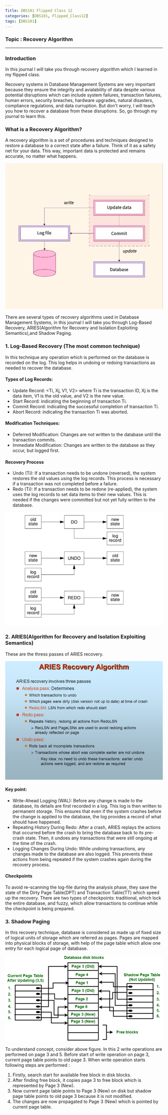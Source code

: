 ```yaml
---
Title: DBS101 Flipped Class 12
categories: [DBS101, Flipped_Class12]
tags: [DBS101]
---
```


### Topic : Recovery Algorithm

---

### Introduction

In this journal I will take you through recovery algorithm which I learned in my flipped class.

Recovery systems in Database Management Systems are very important because they ensure the integrity and avialability of data despite various potential disruptions which can include system failures, transaction failures, human errors, security breaches, hardware upgrades, natural disasters, compliance regulations, and data curruption.
But don't worry, I will teach you how to recover a database from these disruptions. So, go through my journal to learn this.

### What is a Recovery Algorithm?

A recovery algorithm is a set of procedures and techniques designed to restore a database to a correct state after a failure. Think of it as a safety net for your data. This way, important data is protected and remains accurate, no matter what happens.

![alt text](/image/recovery_algo.png)

There are several types of recovery algorithms used in Database Management Systems, in this journal I will take you through Log-Based Recovery, ARIES(Algorithm for Recovery and Isolation Exploiting Semantics),and Shadow Paging.

### 1. Log-Based Recovery (The most common technique)

In this technique any operation which is performed on the database is recorded on the log. This log helps in undoing or redoing transactions as needed to recover the database.

#### Types of Log Records:

- Update Record: <Ti, Xj, V1, V2> where Ti is the transaction ID, Xj is the data item, V1 is the old value, and V2 is the new value.
- Start Record: <Ti start> indicating the beginning of transaction Ti.
- Commit Record: <Ti commit> indicating the successful completion of transaction Ti.
- Abort Record: <Ti abort> indicating the transaction Ti was aborted.

#### Modification Techniques:

- Deferred Modification: Changes are not written to the database until the transaction commits.
- Immediate Modification: Changes are written to the database as they occur, but logged first.

#### Recovery Process

- Undo (Ti): If a transaction needs to be undone (reversed), the system restores the old values using the log records. This process is necessary if a transaction was not completed before a failure.
- Redo (Ti): If a transaction needs to be redone (re-applied), the system uses the log records to set data items to their new values. This is needed if the changes were committed but not yet fully written to the database.

![alt text](/image/Undo-redo.png)

### 2. ARIES(Algorithm for Recovery and Isolation Exploiting Semantics)

These are the thress passes of ARIES recovery.

![alt text](</image/Pasted image 5.png>)

#### Key point:

- Write-Ahead Logging (WAL): Before any change is made to the database, its details are first recorded in a log. This log is then written to permanent storage. This ensures that even if the system crashes before the change is applied to the database, the log provides a record of what should have happened.
- Repeating History During Redo: After a crash, ARIES replays the actions that occurred before the crash to bring the database back to its pre-crash state. Then, it undoes any transactions that were still ongoing at the time of the crash.
- Logging Changes During Undo: While undoing transactions, any changes made to the database are also logged. This prevents these actions from being repeated if the system crashes again during the recovery process.

#### Checkpoints

To avoid re-scanning the log-file during the analysis phase, they save the state of the Dirty Page Table(DPT) and Transaction Table(TT) which speed up the recovery. There are two types of checkpoints: traditional, which lock the entire database, and fuzzy, which allow transactions to continue while the checkpoint is being prepared.

### 3. Shadow Paging

In this recovery technique, database is considered as made up of fixed size of logical units of storage which are referred as pages. Pages are mapped into physical blocks of storage, with help of the page table which allow one entry for each logical page of database.

![alt text](/image/shadow-paging.png)

To understand concept, consider above figure. In this 2 write operations are performed on page 3 and 5. Before start of write operation on page 3, current page table points to old page 3. When write operation starts following steps are performed :

1. Firstly, search start for available free block in disk blocks.
2. After finding free block, it copies page 3 to free block which is represented by Page 3 (New).
3. Now current page table points to Page 3 (New) on disk but shadow page table points to old page 3 because it is not modified.
4. The changes are now propagated to Page 3 (New) which is pointed by current page table.
